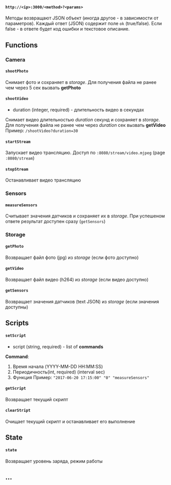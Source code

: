 #### `http://<ip>:3000/<method>?<params>`

Методы возвращают JSON объект (иногда другое - в зависимости от параметров). Каждый ответ (JSON) содержит поле `ok` (true/false). Если false - в ответе будет код ошибки и текстовое описание.


## Functions
### Camera
#### `shootPhoto`
Снимает фото и сохраняет в *storage*. Для получения файла не ранее чем через 5 сек вызвать **getPhoto**

#### `shootVideo`
+ duration (integer, required) - длительность видео в секундах

Снимает видео длительностью *duration* секунд и сохраняет в *storage*. Для получения файла не ранее чем через *duration* сек вызвать **getVideo**
Пример: `/shootVideo?duration=30`


#### `startStream`
Запускает видео трансляцию. Доступ по `:8080/stream/video.mjpeg` (page `:8080/stream`)

#### `stopStream`
Останавливает видео трансляцию


### Sensors
#### `measureSensors`
Считывает значения датчиков и сохраняет их в *storage*. При успешеном ответе результат доступен сразу (`getSensors`)


### Storage
#### `getPhoto`
Возвращает файл фото (jpg) из *storage* (если фото доступно)

#### `getVideo`
Возвращает файл видео (h264) из *storage* (если видео доступно)

#### `getSensors`
Возвращает значения датчиков (text JSON) из *storage* (если значения доступны)

## Scripts
#### `setScript`
+ script (string, required) - list of **commands**

**Command**:
1. Время начала (YYYY-MM-DD HH:MM:SS)
2. Периодичность(int, required) (interval sec)
3. Функция
Пример: `"2017-06-20 17:15:00" "0" "measureSensors"`

#### `getScript`
Возвращает текущий скрипт

#### `clearStript`
Очищает текущий скрипт и останавливает его выполнение

## State
#### `state`
Возвращает уровень заряда, режим работы

## ...